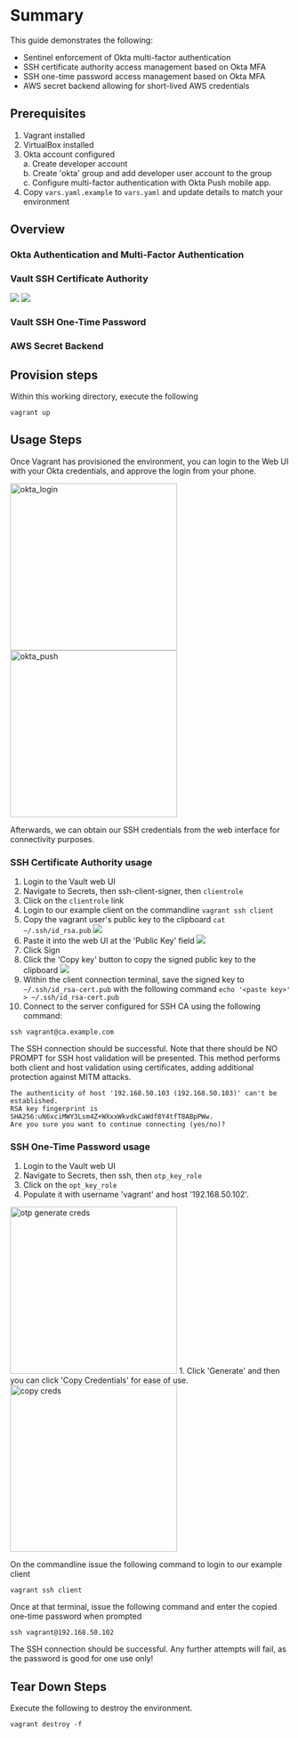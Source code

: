 # Summary
This guide demonstrates the following:
- Sentinel enforcement of Okta multi-factor authentication
- SSH certificate authority access management based on Okta MFA
- SSH one-time password access management based on Okta MFA
- AWS secret backend allowing for short-lived AWS credentials

## Prerequisites
1. Vagrant installed
1. VirtualBox installed
1. Okta account configured  
   a. Create developer account  
   b. Create 'okta' group and add developer user account to the group  
   c. Configure multi-factor authentication with Okta Push mobile app. 
1. Copy `vars.yaml.example` to `vars.yaml` and update details to match your environment

## Overview 
### Okta Authentication and Multi-Factor Authentication

### Vault SSH Certificate Authority
![](https://raw.githubusercontent.com/hashicorp/vault-guides/master/assets/vault_ssh_ca_setup.png)
![](https://raw.githubusercontent.com/hashicorp/vault-guides/master/assets/vault_ssh_ca_usage.png)


### Vault SSH One-Time Password

### AWS Secret Backend


## Provision steps
Within this working directory, execute the following

```
vagrant up
```

## Usage Steps
Once Vagrant has provisioned the environment, you can login to the Web UI with your Okta credentials, and approve the login from your phone.

<img src="https://raw.githubusercontent.com/hashicorp/vault-guides/master/assets/Vault_okta_login.png" alt="okta_login" width="300">
<img src="https://raw.githubusercontent.com/hashicorp/vault-guides/master/assets/Vault_okta_mfa_push.png " alt="okta_push" width="300">


Afterwards, we can obtain our SSH credentials from the web interface for connectivity purposes.

### SSH Certificate Authority usage

1. Login to the Vault web UI
1. Navigate to Secrets, then ssh-client-signer, then `clientrole`
1. Click on the `clientrole` link
1. Login to our example client on the commandline `vagrant ssh client`
1. Copy the vagrant user's public key to the clipboard `cat ~/.ssh/id_rsa.pub`
![](https://raw.githubusercontent.com/hashicorp/vault-guides/master/assets/vault_ssh_ca_copy_pubkey.png)
1. Paste it into the web UI at the 'Public Key' field
![](https://raw.githubusercontent.com/hashicorp/vault-guides/master/assets/vault_ssh_ca_paste_pubkey.png)
1. Click Sign
1. Click the 'Copy key' button to copy the signed public key to the clipboard
![](https://raw.githubusercontent.com/hashicorp/vault-guides/master/assets/vault_ssh_ca_signed_pubkey.png)
1. Within the client connection terminal, save the signed key to `~/.ssh/id_rsa-cert.pub` with the following command `echo '<paste key>' > ~/.ssh/id_rsa-cert.pub`
1. Connect to the server configured for SSH CA using the following command:
  ```
  ssh vagrant@ca.example.com
  ```
  





The SSH connection should be successful. Note that there should be NO PROMPT for SSH host validation will be presented. This method performs both client and host validation using certificates, adding additional protection against MITM attacks.


```
The authenticity of host '192.168.50.103 (192.168.50.103)' can't be established.
RSA key fingerprint is SHA256:uN6xciMWY3Lsm4Z+WXxxWkvdkCaWdf8Y4tfT8ABpPWw.
Are you sure you want to continue connecting (yes/no)?
```





### SSH One-Time Password usage

1. Login to the Vault web UI
1. Navigate to Secrets, then ssh, then `otp_key_role`
1. Click on the `opt_key_role`
1. Populate it with username 'vagrant' and host '192.168.50.102'. 
<img src="https://raw.githubusercontent.com/hashicorp/vault-guides/master/assets/vault_ssh_otp_generate_creds_input.png" alt="otp generate creds" width="300">
1. Click 'Generate' and then you can click 'Copy Credentials' for ease of use.  
<img src="https://raw.githubusercontent.com/hashicorp/vault-guides/master/assets/vault_ssh_otp_generate_creds_output.png" alt="copy creds" width="300">

On the commandline issue the following command to login to our example client

```
vagrant ssh client
```
Once at that terminal, issue the following command and enter the copied one-time password when prompted

```
ssh vagrant@192.168.50.102
```

The SSH connection should be successful. Any further attempts will fail, as the password is good for one use only!

## Tear Down Steps
Execute the following to destroy the environment. 

```
vagrant destroy -f
```
